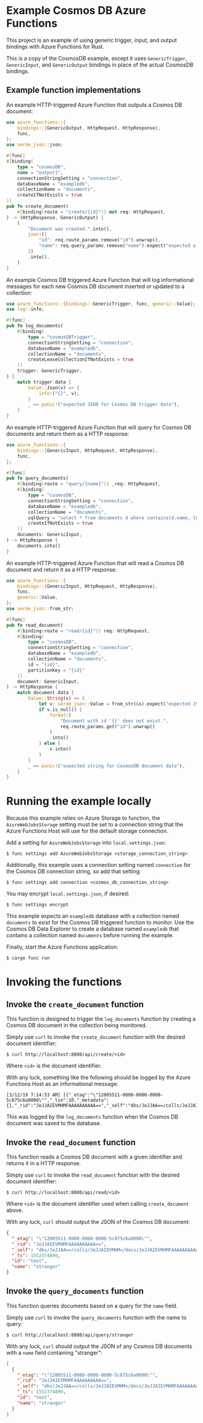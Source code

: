 # Example Cosmos DB Azure Functions

This project is an example of using generic trigger, input, and output bindings with Azure Functions for Rust.

This is a copy of the CosmosDB example, except it uses `GenericTrigger`, `GenericInput`, and `GenericOutput` bindings
in place of the actual CosmosDB bindings.

## Example function implementations

An example HTTP-triggered Azure Function that outputs a Cosmos DB document:

```rust
use azure_functions::{
    bindings::{GenericOutput, HttpRequest, HttpResponse},
    func,
};
use serde_json::json;

#[func]
#[binding(
    type = "cosmosDB",
    name = "output1",
    connectionStringSetting = "connection",
    databaseName = "exampledb",
    collectionName = "documents",
    createIfNotExists = true
)]
pub fn create_document(
    #[binding(route = "create/{id}")] mut req: HttpRequest,
) -> (HttpResponse, GenericOutput) {
    (
        "Document was created.".into(),
        json!({
            "id": req.route_params.remove("id").unwrap(),
            "name": req.query_params.remove("name").expect("expected a 'name' query parameter"),
        })
        .into(),
    )
}
```

An example Cosmos DB triggered Azure Function that will log informational messages for each new Cosmos DB document inserted or updated to a collection:

```rust
use azure_functions::{bindings::GenericTrigger, func, generic::Value};
use log::info;

#[func]
pub fn log_documents(
    #[binding(
        type = "cosmosDBTrigger",
        connectionStringSetting = "connection",
        databaseName = "exampledb",
        collectionName = "documents",
        createLeaseCollectionIfNotExists = true
    )]
    trigger: GenericTrigger,
) {
    match trigger.data {
        Value::Json(v) => {
            info!("{}", v);
        }
        _ => panic!("expected JSON for Cosmos DB trigger data"),
    }
}
```

An example HTTP-triggered Azure Function that will query for Cosmos DB documents and return them as a HTTP response:

```rust
use azure_functions::{
    bindings::{GenericInput, HttpRequest, HttpResponse},
    func,
};

#[func]
pub fn query_documents(
    #[binding(route = "query/{name}")] _req: HttpRequest,
    #[binding(
        type = "cosmosDB",
        connectionStringSetting = "connection",
        databaseName = "exampledb",
        collectionName = "documents",
        sqlQuery = "select * from documents d where contains(d.name, {name})",
        createIfNotExists = true
    )]
    documents: GenericInput,
) -> HttpResponse {
    documents.into()
}
```

An example HTTP-triggered Azure Function that will read a Cosmos DB document and return it as a HTTP response:

```rust
use azure_functions::{
    bindings::{GenericInput, HttpRequest, HttpResponse},
    func,
    generic::Value,
};
use serde_json::from_str;

#[func]
pub fn read_document(
    #[binding(route = "read/{id}")] req: HttpRequest,
    #[binding(
        type = "cosmosDB",
        connectionStringSetting = "connection",
        databaseName = "exampledb",
        collectionName = "documents",
        id = "{id}",
        partitionKey = "{id}"
    )]
    document: GenericInput,
) -> HttpResponse {
    match document.data {
        Value::String(s) => {
            let v: serde_json::Value = from_str(&s).expect("expected JSON data");
            if v.is_null() {
                format!(
                    "Document with id '{}' does not exist.",
                    req.route_params.get("id").unwrap()
                )
                .into()
            } else {
                v.into()
            }
        }
        _ => panic!("expected string for CosmosDB document data"),
    }
}
```

# Running the example locally

Because this example relies on Azure Storage to function, the `AzureWebJobsStorage`
setting must be set to a connection string that the Azure Functions Host will use for 
the default storage connection.

Add a setting for `AzureWebJobsStorage` into `local.settings.json`:

```
$ func settings add AzureWebJobsStorage <storage_connection_string>
```

Additionally, this example uses a connection setting named `connection` for the Cosmos DB connection string, so add that setting:

```
$ func settings add connection <cosmos_db_connection_string>
```

You may encrypt `local.settings.json`, if desired:

```
$ func settings encrypt
```

This example expects an `exampledb` database with a collection named `documents` to exist for the Cosmos DB triggered function to monitor.  Use the Cosmos DB Data Explorer to create a database named `exampledb` that contains a collection named `documents` before running the example.

Finally, start the Azure Functions application:

```
$ cargo func run
```

# Invoking the functions

## Invoke the `create_document` function

This function is designed to trigger the `log_documents` function by creating a Cosmos DB document in the collection being monitored.

Simply use `curl` to invoke the `create_document` function with the desired document identifier:

```
$ curl http://localhost:8080/api/create/<id>
```

Where `<id>` is the document identifier.

With any luck, something like the following should be logged by the Azure Functions Host as an informational message:

```
[3/12/19 7:14:53 AM] [{"_etag":"\"12005511-0000-0000-0000-5c875c6a0000\"","_lsn":10,"_metadata":{},"_rid":"JeJJAIEVMHMFAAAAAAAAAA==","_self":"dbs/JeJJAA==/colls/JeJJAIEVMHM=/docs/JeJJAIEVMHMFAAAAAAAAAA==/","_ts":1552374890,"id":"test","name":"stranger"}]
```

This was logged by the `log_documents` function when the Cosmos DB document was saved to the database.

## Invoke the `read_document` function

This function reads a Cosmos DB document with a given identifier and returns it in a HTTP response.

Simply use `curl` to invoke the `read_document` function with the desired document identifier:

```
$ curl http://localhost:8080/api/read/<id>
```

Where `<id>` is the document identifier used when calling `create_document` above.

With any luck, `curl` should output the JSON of the Cosmos DB document:

```json
{
  "_etag": "\"12005511-0000-0000-0000-5c875c6a0000\"",
  "_rid": "JeJJAIEVMHMFAAAAAAAAAA==",
  "_self": "dbs/JeJJAA==/colls/JeJJAIEVMHM=/docs/JeJJAIEVMHMFAAAAAAAAAA==/",
  "_ts": 1552374890,
  "id": "test",
  "name": "stranger"
}
```

## Invoke the `query_documents` function

This function queries documents based on a query for the `name` field.

Simply use `curl` to invoke the `query_documents` function with the name to query:

```
$ curl http://localhost:8080/api/query/stranger
```

With any luck, `curl` should output the JSON of any Cosmos DB documents with a `name` field containing "stranger":

```json
[
  {
    "_etag": "\"12005511-0000-0000-0000-5c875c6a0000\"",
    "_rid": "JeJJAIEVMHMFAAAAAAAAAA==",
    "_self": "dbs/JeJJAA==/colls/JeJJAIEVMHM=/docs/JeJJAIEVMHMFAAAAAAAAAA==/",
    "_ts": 1552374890,
    "id": "test",
    "name": "stranger"
  }
]
```
